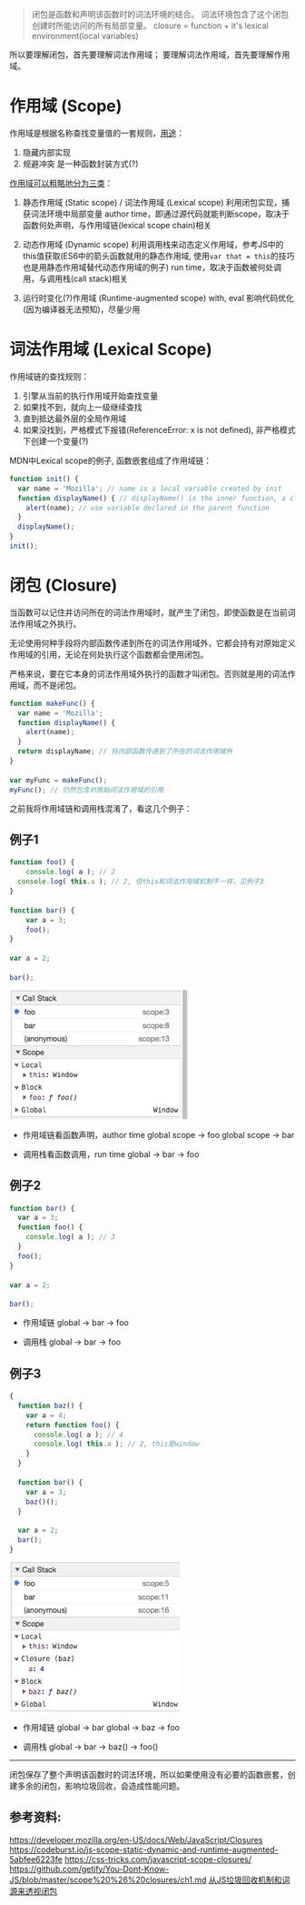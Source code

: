 
> 闭包是函数和声明该函数时的词法环境的结合。
词法环境包含了这个闭包创建时所能访问的所有局部变量。
closure = function + it's lexical environment(local variables)

所以要理解闭包，首先要理解词法作用域； 要理解词法作用域，首先要理解作用域。

# 作用域 (Scope)

作用域是根据名称查找变量值的一套规则，[用途](https://github.com/getify/You-Dont-Know-JS/blob/master/scope%20%26%20closures/ch1.md)：
1. 隐藏内部实现
2. 规避冲突
是一种函数封装方式(?)

[作用域可以粗略地分为三类](https://codeburst.io/js-scope-static-dynamic-and-runtime-augmented-5abfee6223fe)：
1. 静态作用域 (Static scope) / 词法作用域 (Lexical scope)
利用闭包实现，捕获词法环境中局部变量
author time，即通过源代码就能判断scope，取决于函数何处声明，与作用域链(lexical scope chain)相关

2. 动态作用域 (Dynamic scope)
利用调用栈来动态定义作用域，参考JS中的this值获取(ES6中的箭头函数就用的静态作用域, 使用`var that = this`的技巧也是用静态作用域替代动态作用域的例子)
run time，取决于函数被何处调用，与调用栈(call stack)相关

3. 运行时变化(?)作用域 (Runtime-augmented scope)
with, eval 影响代码优化(因为编译器无法预知)，尽量少用

# 词法作用域 (Lexical Scope)

作用域链的查找规则：
1. 引擎从当前的执行作用域开始查找变量
2. 如果找不到，就向上一级继续查找
3. 直到抵达最外层的全局作用域
4. 如果没找到，严格模式下报错(ReferenceError: x is not defined), 非严格模式下创建一个变量(?)

MDN中Lexical scope的例子, 函数嵌套组成了作用域链：

```js
function init() {
  var name = 'Mozilla'; // name is a local variable created by init
  function displayName() { // displayName() is the inner function, a closure
    alert(name); // use variable declared in the parent function
  }
  displayName();
}
init();
```

# 闭包 (Closure)

当函数可以记住并访问所在的词法作用域时，就产生了闭包，即使函数是在当前词法作用域之外执行。

无论使用何种手段将内部函数传递到所在的词法作用域外，它都会持有对原始定义作用域的引用，无论在何处执行这个函数都会使用闭包。

严格来说，要在它本身的词法作用域外执行的函数才叫闭包。否则就是用的词法作用域，而不是闭包。

```js
function makeFunc() {
  var name = 'Mozilla';
  function displayName() {
    alert(name);
  }
  return displayName; // 将内部函数传递到了所在的词法作用域外
}

var myFunc = makeFunc();
myFunc(); // 仍然包含对原始词法作用域的引用
```

之前我将作用域链和调用栈混淆了，看这几个例子：

## 例子1

```js
function foo() {
	console.log( a ); // 2
  console.log( this.a ); // 2, 但this和词法作用域机制不一样，见例子3
}

function bar() {
	var a = 3;
	foo();
}

var a = 2;

bar();
```

![scope & call stack](/assets/article_images/2018/scope.jpg)

* 作用域链看函数声明，author time
global scope -> foo
global scope -> bar

* 调用栈看函数调用，run time
global -> bar -> foo


## 例子2

```js
function bar() {
  var a = 3;
  function foo() {
    console.log( a ); // 3
  }
  foo();
}

var a = 2;

bar();
```

* 作用域链
global -> bar -> foo

* 调用栈
global -> bar -> foo

## 例子3

```js
{
  function baz() {
    var a = 4;
    return function foo() {
      console.log( a ); // 4
      console.log( this.a ); // 2, this是window
    }
  }

  function bar() {
    var a = 3;
    baz()();
  }

  var a = 2;
  bar();
}
```

![scope & call stack](/assets/article_images/2018/scope&this.jpg)

* 作用域链
global -> bar
global -> baz -> foo

* 调用栈
global -> bar -> baz() -> foo()

---

闭包保存了整个声明该函数时的词法环境，所以如果使用没有必要的函数嵌套，创建多余的闭包，影响垃圾回收，会造成性能问题。


## 参考资料:

https://developer.mozilla.org/en-US/docs/Web/JavaScript/Closures
https://codeburst.io/js-scope-static-dynamic-and-runtime-augmented-5abfee6223fe
https://css-tricks.com/javascript-scope-closures/
https://github.com/getify/You-Dont-Know-JS/blob/master/scope%20%26%20closures/ch1.md
[从JS垃圾回收机制和词源来透视闭包](https://mp.weixin.qq.com/s/485GgpEt2c7uS-mY1cbA3w)
